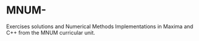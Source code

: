 # MNUM-
Exercises solutions and Numerical Methods Implementations in Maxima and C++ from the MNUM curricular unit.
